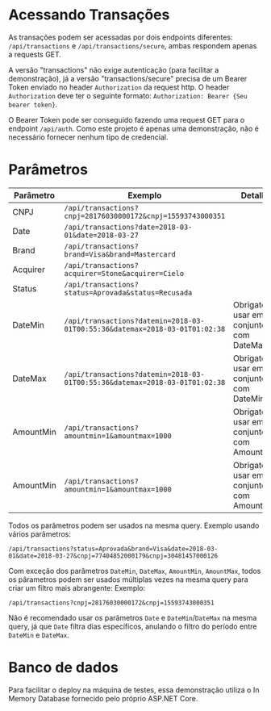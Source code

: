 # Acessando Transações

As transações podem ser acessadas por dois endpoints diferentes: `/api/transactions` e `/api/transactions/secure`, ambas respondem apenas a requests GET.

A versão "transactions" não exige autenticação (para facilitar a demonstração), já a versão "transactions/secure" precisa de um Bearer Token enviado no header `Authorization` da request http. O header `Authorization` deve ter o seguinte formato: `Authorization: Bearer {Seu bearer token}`.

O Bearer Token pode ser conseguido fazendo uma request GET para o endpoint `/api/auth`. Como este projeto é apenas uma demonstração, não é necessário fornecer nenhum tipo de credencial.

# Parâmetros

|Parâmetro |  Exemplo | Detalhe |
|----------|------|------|
| CNPJ | `/api/transactions?cnpj=28176030000172&cnpj=15593743000351` ||
| Date | `/api/transactions?date=2018-03-01&date=2018-03-27` |  |
| Brand |  `/api/transactions?brand=Visa&brand=Mastercard` ||
| Acquirer | `/api/transactions?acquirer=Stone&acquirer=Cielo` ||
| Status | `/api/transactions?status=Aprovada&status=Recusada` ||
| DateMin | `/api/transactions?datemin=2018-03-01T00:55:36&datemax=2018-03-01T01:02:38` | Obrigatório usar em conjunto com DateMax |
| DateMax | `/api/transactions?datemin=2018-03-01T00:55:36&datemax=2018-03-01T01:02:38` | Obrigatório usar em conjunto com DateMin |
| AmountMin | `/api/transactions?amountmin=1&amountmax=1000` | Obrigatório usar em conjunto com AmountMax |
| AmountMin | `/api/transactions?amountmin=1&amountmax=1000` | Obrigatório usar em conjunto com AmountMin |

Todos os parâmetros podem ser usados na mesma query. Exemplo usando vários parâmetros:

`/api/transactions?status=Aprovada&brand=Visa&date=2018-03-01&date=2018-03-27&cnpj=77404852000179&cnpj=30481457000126`

Com exceção dos parâmetros `DateMin`, `DateMax`, `AmountMin`, `AmountMax`, todos os pârametros podem ser usados múltiplas vezes na mesma query para criar um filtro mais abrangente: Exemplo:

`/api/transactions?cnpj=28176030000172&cnpj=15593743000351`

Não é recomendado usar os parâmetros `Date` e `DateMin`/`DateMax` na mesma query, já que `Date` filtra dias específicos, anulando o filtro do período entre `DateMin` e `DateMax`.

# Banco de dados

Para facilitar o deploy na máquina de testes, essa demonstração utiliza o In Memory Database fornecido pelo próprio ASP.NET Core.